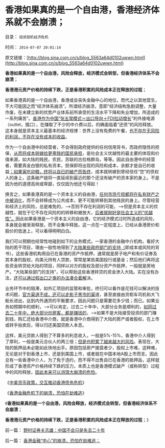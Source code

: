 # 香港如果真的是一个自由港，香港经济体系就不会崩溃；

目录： `投资投机经济危机` 

时间： `2014-07-07 20:01:14` 

原文链接：[http://blog.sina.com.cn/s/blog_5563a64d0102uwwn.html](http://blog.sina.com.cn/s/blog_5563a64d0102uwwn.html)

**香港如果真的是一个自由港，风险会释放，经济模式会转型，但香港经济体系不会崩溃**；

**香港港元资产价格的持续下跌，正是香港积累的风险成本正在释放的过程**；

如果香港真的是一个自由港，香港或会丧失金融中心的地位，而代之以其他营生，不大可能因之而“经济体系崩溃”。所谓经济崩溃，意即“经济结构急剧调整，大量作废，在未建立新的优势产业体系前所承受的生活水平下降和失业增加，所造成的一系列痛苦”。[香港作为中国“张五常模式＝出口导向＋FDI拉动增长](../../../2014/3/15/李嘉图比较优势的毛病，“托伦斯定理”和张五常主义.md)”的外接电源（outlet，插口），在赚取了不少的中介费以后，的确面临着“还债”的风险释放。这本身就是资本主义最基本的经济规律：世界上没有免费的午餐，[也不存在无风险的利润，不存在没有成本的收益](../../../2010/12/30/经济学就是成本学，资本主义即绿色GDP主义.md)。

作为一个自由港中的经营者，不会得到政府提供的任何信用背书，而政府隐性的担保，[从而将成本转嫁给更卑贱的国民承担](../../../2011/11/7/公有制低效益必须成本转移，“灾难or侵略”必居其一.md)，是社会主义优越性的最主要的体现和价值来源，如大陆的贱民，农民，苏联的古拉格群岛，等等。因此自由港中的经营者，需要真金白银的私有资本，担保即将出现的风险和成本，余额才是自已的收益[；如果寅吃卯粮，终将以自已的破产而告终](../../../2011/12/8/凯恩斯主义是道德经济学.md)，成本就转嫁到曾经信任“您”的债权人的身上，这条破产链将一直延续到最近的那个还没有破产的资本家的身上。不是因为他的道德高尙或卑鄙，仅仅因为他还亏得起！

换言之，如果香港真的是一个资本主义的自由港，[任何市场亏损都将在私有财产之中被消化](../../../2013/4/19/“私有制改革”一定要明确真实的含义.md)，而不会转移成为公共成本，更不可能转移到其他贱民的身上。尽管经营和经济上的风险，总是难免的，——>否则不存在利润的可能，——>但是资本主义的优越性，就在于它不存在风险的的转移和被放大，[后者就刚好是社会主义的“优越性”。](../../../2009/5/1/人定胜天？马列唯心信仰对客观规律干预冲动.md)因此如果香港是一个资本主义的自由港，它的经济模式过时所造成的风险，本身就会被渐渐释放，而不会集中释放。这一点在一定程度上，已经从香港房价和股价的低迷上，可以看得明明白白。

我们可以预期也经常性地碰到如下的业务模式。一家香港的金融中介机构，看好大陆的若干项目，理由一般性地得到了[大陆某些政府部门的支持（](../../../2012/3/7/监管的含义就是公有制；监管本身就意味着国进民退.md)即成本或风险的背书）。这些香港机构用自已在香港的资产作抵押，通常就是房子地产和有价证券及其本身的股权，向美元持有人贷款，常常是某些美国投行或基金；然后他们再将这些资金转贷给大陆的项目，同样以对方的股权及部分资产作抵押，一般就是房地产。“大陆某些部门的支持”，可以帮助这些香港转贷的资金渗入大陆。实在没有办法，[还可以通过假出口之类的办法凑合着解](../../../2014/7/3/中美货币政策，交互推动香港债务危机；.md)决。

业务环节中的阻滞，如外汇项目的监管和审批，终归可以看作是花钱可以解决的技术问题，[官方渠道不成，还可以走影子黑市的渠](../../../2013/11/27/将“地下银行，地下兑换点”能量无限放大的“货币战争”.md)道，甚至直接由货柜车司机和大飞船长进出，达到内外通货的平衡要求，因此问题只是需要花多少钱；而已。如果业务如预期中的顺利，——>可以肯定，过去二十年中，大部分业务是顺利的，[如同过去二十年中，绝大部分炒房客，都是赚钱的](../../../2014/1/7/小产权房将置任志强和两部委于万劫不复，甚或“国将不国”.md)，——>如果不是大陆接受投资的部门赚到钱，购汇还给香港中介商，就是香港中介商得到了大陆的房产或者股权，在上市或转手拍卖后，得以归还美国贷款人本息。

这样，美元贷款人得到了不算多的利息收入，一般是5%-15%，香港中介人得到了厚利，一般是美元合伙人的两三倍；[但是也积累了越来越大的风险](../../../2011/1/21/香港模式和日本鬼子“人肉开采”.md)。表现在，大陆的抵押品未必能如此快地出手。原因包括房产接盘者少，股权上市难，这种难，无论是对于到香港上市，还是到美国上市，或者就在中国本地A股上市而言。因此总有一些香港中介人，为了免于违约，而不得不出售自已在香港的抵押品，这样就形成了香港资产价格持续下跌的压力，本质上也是香港模式破产（或称转型）过程中的风险释放，[因此本来可以消饵大崩溃的危险](../../../2014/7/4/香港金融“中心”的崩溃，恐怕在劫难逃；.md)。

《[中美货币政策，交互推动香港债务危机](../../../2014/7/3/中美货币政策，交互推动香港债务危机；.md)》

《[香港金融危机下的崩溃，恐怕在劫难逃](../../../2014/7/4/香港金融“中心”的崩溃，恐怕在劫难逃；.md)》

《**香港如果真的是一个自由港，风险会释放，经济模式会转型，但香港经济体系不会崩溃**；

**香港港元资产价格的持续下跌，正是香港积累的风险成本正在释放的过程**；》

前一篇： [野村证券关志雄：中国不会只是失去二十年](../../../2014/7/7/野村证券关志雄：中国不会只是失去二十年.md)

后一篇： [香港金融“中心”的崩溃，恐怕在劫难逃；](../../../2014/7/4/香港金融“中心”的崩溃，恐怕在劫难逃；.md)

